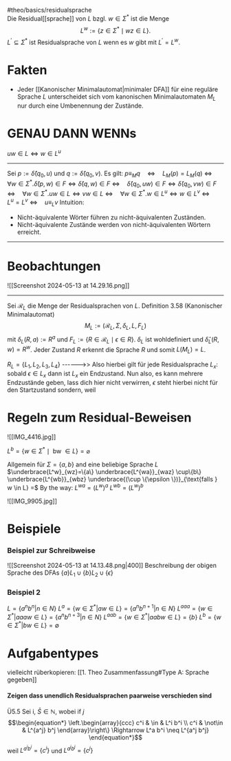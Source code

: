 #theo/basics/residualsprache  
Die Residual[[sprache]] von $L$ bzgl. $w \in \Sigma^*$ ist die Menge
$$\begin{equation*}
L^w:=\left\{z \in \Sigma^* \mid w z \in L\right\} .
\end{equation*}$$
$L^{\prime} \subseteq \Sigma^*$ ist Residualsprache von $L$ wenn es $w$ gibt mit $L^{\prime}=L^w$.


# Fakten
- Jeder [[Kanonischer Minimalautomat|minimaler DFA]] für eine reguläre Sprache $L$ unterscheidet sich vom kanonischen Minimalautomaten $M_L$ nur durch eine Umbenennung der Zustände.

# GENAU DANN WENNs
$uw \in L \Leftrightarrow w \in L^u$
___
Sei $p:=\hat{\delta}\left(q_0, u\right)$ und $q:=\hat{\delta}\left(q_0, v\right)$. Es gilt:
$p \equiv_M q \quad \Leftrightarrow \quad L_M(p)=L_M(q)$
		$\Leftrightarrow \quad \forall w \in \Sigma^* . \hat{\delta}(p, w) \in F \Leftrightarrow \hat{\delta}(q, w) \in F$
		$\Leftrightarrow \quad \hat{\delta}\left(q_0, u w\right) \in F \Leftrightarrow \hat{\delta}\left(q_0, v w\right) \in F$
		$\Leftrightarrow \quad \forall w \in \Sigma^* . u w \in L \Leftrightarrow v w \in L$
		$\Leftrightarrow \quad \forall w \in \Sigma^* . w \in L^u \Leftrightarrow w \in L^v$
		$\Leftrightarrow \quad L^u=L^v$
		$\Leftrightarrow \quad u \equiv_L v$
Intuition:
- Nicht-äquivalente Wörter führen zu nicht-äquivalenten Zuständen.
- Nicht-äquivalente Zustände werden von nicht-äquivalenten Wörtern erreicht.
____

# Beobachtungen
![[Screenshot 2024-05-13 at 14.29.16.png]]
_____
Sei $\mathcal{R}_L$ die Menge der Residualsprachen von $L$.
Definition 3.58 (Kanonischer Minimalautomat)
$$\begin{equation*}
M_L:=\left(\mathcal{R}_L, \Sigma, \delta_L, L, F_L\right)
\end{equation*}$$
mit $\delta_L(R, a):=R^a$ und $F_L:=\left\{R \in \mathcal{R}_L \mid \epsilon \in R\right\}$.
$\delta_L$ ist wohldefiniert und $\hat{\delta}_L(R, w)=R^w$. Jeder Zustand $R$ erkennt die Sprache $R$ und somit $L\left(M_L\right)=L$.

$R_{L}= \{L_1,L_2,L_3,L_4\}$
------>> Also hierbei gilt für jede Residualsprache $L_x$: sobald $\epsilon \in L_x$ dann ist $L_x$ ein Endzustand.
	Nun also, es kann mehrere Endzustände geben, lass dich hier nicht verwirren, $\epsilon$ steht hierbei nicht für den Startzustand sondern, weil 


# Regeln zum Residual-Beweisen
![[IMG_4416.jpg]]

$L^b=\left\{w \in \Sigma^* \mid \text { bw } \in L\right\}=\varnothing$

Allgemein für $\Sigma=\{a, b\}$ and eine beliebige Sprache $L$
$\underbrace{L^w}_{wz}=\{a\} \underbrace{L^{wa}}_{waz} \cup\{b\} \underbrace{L^{wb}}_{wbz} \underbrace{(\cup \{\epsilon \})}_{\text{falls } w \in L} =$
By the way:
$L^{wa}= \left(L^w\right)^a$
$L^{wb}=\left(L^w\right)^b$


![[IMG_9905.jpg]]




# Beispiele
### Beispiel zur Schreibweise
![[Screenshot 2024-05-13 at 14.13.48.png|400]]
Beschreibung der obigen Sprache des DFAs
$\{a\}L_{1}\cup \{b\}L_2 \cup \{\epsilon\}$


### Beispiel 2
$L = \{a^{n}b^{n}|n \in N\}$
$L^{a}= \{w\in \Sigma^{*}| aw \in L\} = \{a^{n}b^{n+1}| n \in N\}$
$L^{aaa}= \{w\in \Sigma^{*}| aaaw \in L\} = \{a^{n}b^{n+3}| n \in N\}$
$L^{aab}= \{w\in \Sigma^{*}| aabw \in L\} = \{b\}$
$L^{b}= \{w\in \Sigma^{*}| bw \in L\} = \emptyset$




# Aufgabentypes
vielleicht rüberkopieren: [[1. Theo Zusammenfassung#Type A: Sprache gegeben]]

#### Zeigen dass unendlich Residualsprachen paarweise verschieden sind
Ü5.5
Sei i, $\bar{S} \in \mathbb{N}$, wobei if $j$
$$\begin{equation*}
\left.\begin{array}{ccc}
c^i & \in & L^i b^i \\
c^i & \not\in & L^{a^j} b^j
\end{array}\right\} \Rightarrow L^a b^i \neq L^{a^j b^j}
\end{equation*}$$
weil $L^{a^ib^i}=\{c^i\}$ und $L^{a^jb^j}=\{c^j\}$

